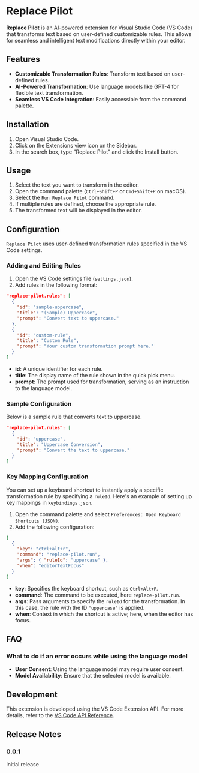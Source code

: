 # Replace Pilot

**Replace Pilot** is an AI-powered extension for Visual Studio Code (VS Code) that transforms text based on user-defined customizable rules. This allows for seamless and intelligent text modifications directly within your editor.

## Features

- **Customizable Transformation Rules**: Transform text based on user-defined rules.
- **AI-Powered Transformation**: Use language models like GPT-4 for flexible text transformation.
- **Seamless VS Code Integration**: Easily accessible from the command palette.

## Installation

1. Open Visual Studio Code.
2. Click on the Extensions view icon on the Sidebar.
3. In the search box, type "Replace Pilot" and click the Install button.

## Usage

1. Select the text you want to transform in the editor.
2. Open the command palette (`Ctrl+Shift+P` or `Cmd+Shift+P` on macOS).
3. Select the `Run Replace Pilot` command.
4. If multiple rules are defined, choose the appropriate rule.
5. The transformed text will be displayed in the editor.

## Configuration

`Replace Pilot` uses user-defined transformation rules specified in the VS Code settings.

### Adding and Editing Rules

1. Open the VS Code settings file (`settings.json`).
2. Add rules in the following format:

```json
"replace-pilot.rules": [
  {
    "id": "sample-uppercase",
    "title": "(Sample) Uppercase",
    "prompt": "Convert text to uppercase."
  },
  {
    "id": "custom-rule",
    "title": "Custom Rule",
    "prompt": "Your custom transformation prompt here."
  }
]
```

- **id**: A unique identifier for each rule.
- **title**: The display name of the rule shown in the quick pick menu.
- **prompt**: The prompt used for transformation, serving as an instruction to the language model.

### Sample Configuration

Below is a sample rule that converts text to uppercase.

```json
"replace-pilot.rules": [
  {
    "id": "uppercase",
    "title": "Uppercase Conversion",
    "prompt": "Convert the text to uppercase."
  }
]
```

### Key Mapping Configuration

You can set up a keyboard shortcut to instantly apply a specific transformation rule by specifying a `ruleId`. Here's an example of setting up key mappings in `keybindings.json`.

1. Open the command palette and select `Preferences: Open Keyboard Shortcuts (JSON)`.
2. Add the following configuration:

```json
[
  {
    "key": "ctrl+alt+r",
    "command": "replace-pilot.run",
    "args": { "ruleId": "uppercase" },
    "when": "editorTextFocus"
  }
]
```

- **key**: Specifies the keyboard shortcut, such as `Ctrl+Alt+R`.
- **command**: The command to be executed, here `replace-pilot.run`.
- **args**: Pass arguments to specify the `ruleId` for the transformation. In this case, the rule with the ID `"uppercase"` is applied.
- **when**: Context in which the shortcut is active; here, when the editor has focus.

## FAQ

### What to do if an error occurs while using the language model

- **User Consent**: Using the language model may require user consent.
- **Model Availability**: Ensure that the selected model is available.

## Development

This extension is developed using the VS Code Extension API. For more details, refer to the [VS Code API Reference](https://code.visualstudio.com/api).

## Release Notes

### 0.0.1

Initial release
